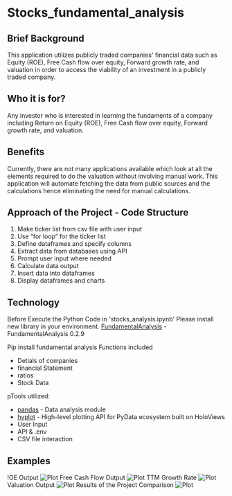 # Stocks_fundamental_analysis

## Brief Background
This application utilizes publicly traded companies' financial data such as Equity (ROE), Free Cash flow over equity, Forward growth rate, and valuation in order to access the viability of an investment in a publicly traded company.

## Who it is for?
Any investor who is interested in learning the fundaments of a company including Return on Equity (ROE), Free Cash flow over equity, Forward growth rate, and valuation.

## Benefits
Currently, there are not many applications available which look at all the elements required to do the valuation without involving manual work. This application will automate fetching the data from public sources and the calculations hence eliminating the need for manual calculations.

## Approach of the Project - Code Structure

1. Make ticker list from csv file with user input
2. Use “for loop” for the ticker list
3. Define dataframes and specify columns
4. Extract data from databases using API
5. Prompt user input where needed
6. Calculate data output
7. Insert data into dataframes
8. Display dataframes and charts

## Technology

Before Execute the Python Code in 'stocks_analysis.ipynb' Please install new library in your environment.
[FundamentalAnalysis](https://pypi.org/project/FundamentalAnalysis/) - FundamentalAnalysis 0.2.9

Pip install fundamental analysis
Functions included
- Detials of companies
- financial Statement
- ratios
- Stock Data

pTools utilized:
* [pandas](https://pandas.pydata.org/pandas-docs/stable/) - Data analysis module
* [hvplot](https://hvplot.holoviz.org/getting_started/index.html) - High-level plotting API for PyData ecosystem built on HoloViews
* User Input
* API & .env
* CSV file interaction


## Examples
!OE Output
![Plot](https://github.com/jrizvi01/stocks_fundamental_analysis/blob/main/Resources/ROEoutput.png)
Free Cash Flow Output
![Plot](https://github.com/jrizvi01/stocks_fundamental_analysis/blob/main/Resources/FreeCashoutput.png)
TTM Growth Rate
![Plot](https://github.com/jrizvi01/stocks_fundamental_analysis/blob/main/Resources/TTMgrowth.png)
Valuation Output
![Plot](https://github.com/jrizvi01/stocks_fundamental_analysis/blob/main/Resources/Valoutput.png)
Results of the Project Comparison
![Plot](https://github.com/jrizvi01/stocks_fundamental_analysis/blob/main/Resources/Comparison.png)


